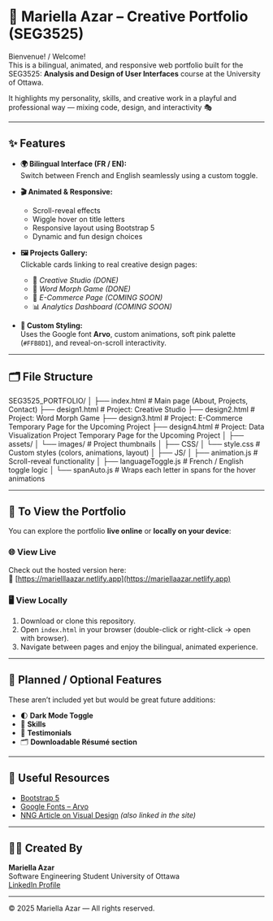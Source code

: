 # 🎨 Mariella Azar – Creative Portfolio (SEG3525)

Bienvenue! / Welcome!  
This is a bilingual, animated, and responsive web portfolio built for the SEG3525: **Analysis and Design of User Interfaces** course at the University of Ottawa.

It highlights my personality, skills, and creative work in a playful and professional way — mixing code, design, and interactivity 🎭

---

## ✨ Features

- **🌍 Bilingual Interface (FR / EN):**  
  Switch between French and English seamlessly using a custom toggle.

- **🎬 Animated & Responsive:**  
  - Scroll-reveal effects  
  - Wiggle hover on title letters  
  - Responsive layout using Bootstrap 5  
  - Dynamic and fun design choices  

- **🖼️ Projects Gallery:**  
  Clickable cards linking to real creative design pages:
  - 🎨 *Creative Studio (DONE)*
  - 🧠 *Word Morph Game (DONE)*
  - 🛒 *E-Commerce Page (COMING SOON)*
  - 📊 *Analytics Dashboard (COMING SOON)*

- **💅 Custom Styling:**  
  Uses the Google font **Arvo**, custom animations, soft pink palette (`#FFB8D1`), and reveal-on-scroll interactivity.

---

## 🗂️ File Structure

SEG3525_PORTFOLIO/
│
├── index.html # Main page (About, Projects, Contact)
├── design1.html # Project: Creative Studio
├── design2.html # Project: Word Morph Game
├── design3.html # Project: E-Commerce Temporary Page for the Upcoming Project
├── design4.html # Project: Data Visualization Project Temporary Page for the Upcoming Project
│
├── assets/
│ └── images/ # Project thumbnails
│
├── CSS/
│ └── style.css # Custom styles (colors, animations, layout)
│
├── JS/
│ ├── animation.js # Scroll-reveal functionality
│ ├── languageToggle.js # French / English toggle logic
│ └── spanAuto.js # Wraps each letter in spans for the hover animations


---

## 🚀 To View the Portfolio

You can explore the portfolio **live online** or **locally on your device**:

### 🌐 View Live  
Check out the hosted version here:  
🔗 [https://marielllaazar.netlify.app](https://mariellaazar.netlify.app) 

### 🖥️ View Locally
1. Download or clone this repository.
2. Open `index.html` in your browser (double-click or right-click → open with browser).
3. Navigate between pages and enjoy the bilingual, animated experience.


---

## 📌 Planned / Optional Features

These aren’t included yet but would be great future additions:

- 🌓 **Dark Mode Toggle**
- 🧪 **Skills**
- 💬 **Testimonials**
- 🗂️ **Downloadable Résumé section**

---

## 🔗 Useful Resources

- [Bootstrap 5](https://getbootstrap.com/)
- [Google Fonts – Arvo](https://fonts.google.com/specimen/Arvo)
- [NNG Article on Visual Design](https://www.nngroup.com/articles/principles-visual-design/) *(also linked in the site)*

---

## 👩‍💻 Created By

**Mariella Azar**  
Software Engineering Student
University of Ottawa  
[LinkedIn Profile](https://www.linkedin.com/in/mariella-azar/)

---

© 2025 Mariella Azar — All rights reserved.
